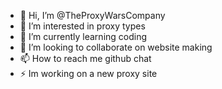 - 👋 Hi, I’m @TheProxyWarsCompany
- 👀 I’m interested in proxy types 
- 🌱 I’m currently learning coding 
- 💞️ I’m looking to collaborate on website making 
- 📫 How to reach me github chat 
- ⚡ Im working on a new proxy site 

<!---
TheProxyWarsCompany/TheProxyWarsCompany is a ✨ special ✨ repository because its `README.md` (this file) appears on your GitHub profile.
You can click the Preview link to take a look at your changes.
--->
